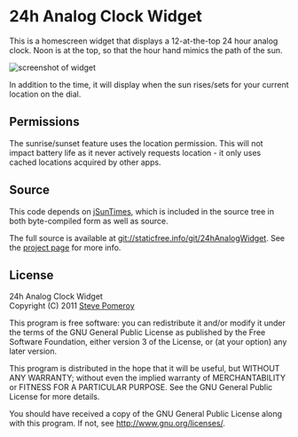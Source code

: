 24h Analog Clock Widget
=======================

This is a homescreen widget that displays a 12-at-the-top 24 hour analog clock.
Noon is at the top, so that the hour hand mimics the path of the sun.

![screenshot of widget](extra/sshot02.jpg)

In addition to the time, it will display when the sun rises/sets for your
current location on the dial. 

Permissions
-----------

The sunrise/sunset feature uses the location permission. This will not impact
battery life as it never actively requests location - it only uses cached
locations acquired by other apps.

Source
------

This code depends on [jSunTimes](http://www.jstott.me.uk/jsuntimes/), which is
included in the source tree in both byte-compiled form as well as source.

The full source is available at
[git://staticfree.info/git/24hAnalogWidget](git://staticfree.info/git/24hAnalogWidget).
See the [project page](http://staticfree.info/projects/24h_clock/) for more
info.

License
-------

24h Analog Clock Widget  
Copyright (C) 2011 [Steve Pomeroy](mailto:steve@staticfree.info)

This program is free software: you can redistribute it and/or modify
it under the terms of the GNU General Public License as published by
the Free Software Foundation, either version 3 of the License, or
(at your option) any later version.

This program is distributed in the hope that it will be useful,
but WITHOUT ANY WARRANTY; without even the implied warranty of
MERCHANTABILITY or FITNESS FOR A PARTICULAR PURPOSE.  See the
GNU General Public License for more details.

You should have received a copy of the GNU General Public License
along with this program.  If not, see <http://www.gnu.org/licenses/>.
